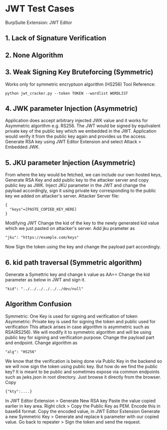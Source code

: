 # JWT Test Cases
BurpSuite Extension: JWT Editor
## 1. Lack of Signature Verification
## 2. None Algorithm
## 3. Weak Signing Key Bruteforcing (Symmetric)
Works only for symmetric encryptuon algorithm (HS256)
Tool Reference: 
```
python jwt_cracker.py --token TOKEN --wordlist WORDLIST
```
## 4. JWK parameter Injection (Asymmetric)
Application does accept arbitrary injected JWK value and it works for  Asymmetric algorithm e.g. RS256. The JWT would be signed by equilvalent private key of the public key which we embedded in the JWT. Application would verify it from the public key again and provides us the access.
Generate RSA key using JWT Editor Extension and select Attack > Embedded JWK.
## 5. JKU parameter Injection (Asymmetric)
From where the key would be fetched, we can include our own hosted keys,
Generate RSA Key and add public key to the attacker server and copy public key as JWK.
Inject JKU parameter in the JWT and change the payload accordingly, sign it using private key corresponding to the public key we added on attacker's server.
Attacker Server file:
```
{
  "keys"=[PASTE_COPIED_KEY_HERE]
}
```
Modifying JWT
Change the kid of the key to the newly generated kid value which we just pasted on attacker's server.
Add jku prameter as
```
"jku": "https://example.com/keys"
```
Now Sign the token using the key and change the payload part accordingly.
## 6. kid path traversal (Symmetric algorithm)
Generate a Symettric key and change k value as AA==
Change the kid parameter as below in JWT and sign it.
```
"kid": "../../../../../../dev/null"
```
## Algorithm Confusion
Symmetric: One Key is used for signing and verification of token
Asymmetric: Private key is used for signing the token and public used for verification
This attack arises in case algorithm is asymmetric such as RSA(RS256). We will modify it to symmetric algorithm and will be using public key for signing and verification purpose.
Change the payload part and endpoint.
Change algorithm as
```
"alg": "HS256"
```
We know that the verification is being done via Public Key in the backend so we will now sign the token using public key. But how do we find the public key? It is meant to be public and sometimes expose via common endpoints such as jwks.json in root directory. Just browse it directly from the browser.
Copy
```
{"kty":....}
```
In JWT Editor Extension > Generate New RSA key
Paste the value copied earlier in key area.
Right click > Copy the Public Key as PEM.
Encode this in base64 format.
Copy the encoded value, in JWT Editor Extension Generate a new Symmetric Key > Generate and replace k parameter with our copied value.
Go back to repeater > Sign the token and send the request.
